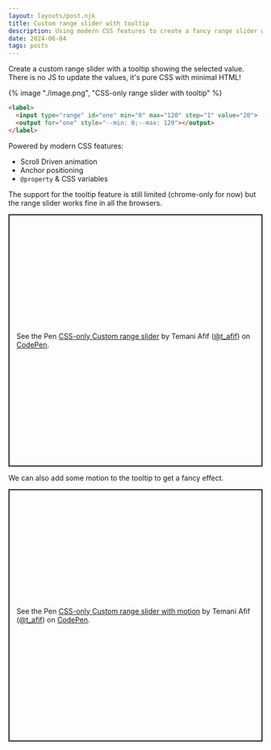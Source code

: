 ```yaml
---
layout: layouts/post.njk
title: Custom range slider with tooltip
description: Using modern CSS features to create a fancy range slider with tooltop
date: 2024-06-04
tags: posts
---
```


Create a custom range slider with a tooltip showing the selected value. There is no JS to update the values, it's pure CSS with minimal HTML!

{% image "./image.png", "CSS-only range slider with tooltip" %}

```html
<label>
  <input type="range" id="one" min="0" max="120" step="1" value="20">
  <output for="one" style="--min: 0;--max: 120"></output>
</label>
```

Powered by modern CSS features:
* Scroll Driven animation
* Anchor positioning
* `@property` & CSS variables


The support for the tooltip feature is still limited (chrome-only for now) but the range slider works fine in all the browsers.

<p class="codepen" data-height="500" data-default-tab="result" data-slug-hash="JjqNEbZ" data-pen-title="CSS-only Custom range slider" data-preview="true" data-user="t_afif" style="height: 500px; box-sizing: border-box; display: flex; align-items: center; justify-content: center; border: 2px solid; margin: 1em 0; padding: 1em;">
  <span>See the Pen <a href="https://codepen.io/t_afif/pen/JjqNEbZ">
  CSS-only Custom range slider</a> by Temani Afif (<a href="https://codepen.io/t_afif">@t_afif</a>)
  on <a href="https://codepen.io">CodePen</a>.</span>
</p>

We can also add some motion to the tooltip to get a fancy effect.

<p class="codepen" data-height="500" data-default-tab="result" data-slug-hash="MWdmZPL" data-pen-title="CSS-only Custom range slider with motion" data-preview="true" data-user="t_afif" style="height: 500px; box-sizing: border-box; display: flex; align-items: center; justify-content: center; border: 2px solid; margin: 1em 0; padding: 1em;">
  <span>See the Pen <a href="https://codepen.io/t_afif/pen/MWdmZPL">
  CSS-only Custom range slider with motion</a> by Temani Afif (<a href="https://codepen.io/t_afif">@t_afif</a>)
  on <a href="https://codepen.io">CodePen</a>.</span>
</p>
<script async src="https://cpwebassets.codepen.io/assets/embed/ei.js"></script>